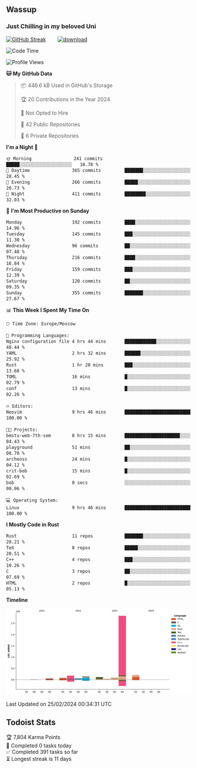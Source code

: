 ## Wassup 
### Just Chilling in my beloved Uni 

<!--
-->

[![GitHub Streak](http://github-readme-streak-stats.herokuapp.com?user=archeoss&theme=shades-of-purple&hide_border=true&date_format=j%20M%5B%20Y%5D)](https://git.io/streak-stats)&nbsp;&nbsp;&nbsp;&nbsp;&nbsp;&nbsp;&nbsp;&nbsp;[![download](https://user-images.githubusercontent.com/68448737/147796309-d8b65b1d-4dde-40d9-b03a-2b42aaa6cd43.jpeg)
](http://bmstu.ru/)

<!--START_SECTION:waka-->
![Code Time](http://img.shields.io/badge/Code%20Time-2%2C531%20hrs%2043%20mins-blue)

![Profile Views](http://img.shields.io/badge/Profile%20Views-1-blue)

**🐱 My GitHub Data** 

> 📦 446.6 kB Used in GitHub's Storage 
 > 
> 🏆 20 Contributions in the Year 2024
 > 
> 🚫 Not Opted to Hire
 > 
> 📜 42 Public Repositories 
 > 
> 🔑 6 Private Repositories 
 > 
**I'm a Night 🦉** 

```text
🌞 Morning                241 commits         █████░░░░░░░░░░░░░░░░░░░░   18.78 % 
🌆 Daytime                365 commits         ███████░░░░░░░░░░░░░░░░░░   28.45 % 
🌃 Evening                266 commits         █████░░░░░░░░░░░░░░░░░░░░   20.73 % 
🌙 Night                  411 commits         ████████░░░░░░░░░░░░░░░░░   32.03 % 
```
📅 **I'm Most Productive on Sunday** 

```text
Monday                   192 commits         ████░░░░░░░░░░░░░░░░░░░░░   14.96 % 
Tuesday                  145 commits         ███░░░░░░░░░░░░░░░░░░░░░░   11.30 % 
Wednesday                96 commits          ██░░░░░░░░░░░░░░░░░░░░░░░   07.48 % 
Thursday                 216 commits         ████░░░░░░░░░░░░░░░░░░░░░   16.84 % 
Friday                   159 commits         ███░░░░░░░░░░░░░░░░░░░░░░   12.39 % 
Saturday                 120 commits         ██░░░░░░░░░░░░░░░░░░░░░░░   09.35 % 
Sunday                   355 commits         ███████░░░░░░░░░░░░░░░░░░   27.67 % 
```


📊 **This Week I Spent My Time On** 

```text
🕑︎ Time Zone: Europe/Moscow

💬 Programming Languages: 
Nginx configuration file 4 hrs 44 mins       ████████████░░░░░░░░░░░░░   48.44 % 
YAML                     2 hrs 32 mins       ██████░░░░░░░░░░░░░░░░░░░   25.92 % 
Rust                     1 hr 20 mins        ███░░░░░░░░░░░░░░░░░░░░░░   13.68 % 
TOML                     16 mins             █░░░░░░░░░░░░░░░░░░░░░░░░   02.79 % 
conf                     13 mins             █░░░░░░░░░░░░░░░░░░░░░░░░   02.26 % 

🔥 Editors: 
Neovim                   9 hrs 46 mins       █████████████████████████   100.00 % 

🐱‍💻 Projects: 
bmstu-web-7th-sem        8 hrs 15 mins       █████████████████████░░░░   84.43 % 
playground               51 mins             ██░░░░░░░░░░░░░░░░░░░░░░░   08.70 % 
archeoss                 24 mins             █░░░░░░░░░░░░░░░░░░░░░░░░   04.12 % 
crit-bob                 15 mins             █░░░░░░░░░░░░░░░░░░░░░░░░   02.69 % 
bob                      0 secs              ░░░░░░░░░░░░░░░░░░░░░░░░░   00.06 % 

💻 Operating System: 
Linux                    9 hrs 46 mins       █████████████████████████   100.00 % 
```

**I Mostly Code in Rust** 

```text
Rust                     11 repos            ███████░░░░░░░░░░░░░░░░░░   28.21 % 
TeX                      8 repos             █████░░░░░░░░░░░░░░░░░░░░   20.51 % 
C++                      4 repos             ███░░░░░░░░░░░░░░░░░░░░░░   10.26 % 
C                        3 repos             ██░░░░░░░░░░░░░░░░░░░░░░░   07.69 % 
HTML                     2 repos             █░░░░░░░░░░░░░░░░░░░░░░░░   05.13 % 
```



**Timeline**

![Lines of Code chart](https://raw.githubusercontent.com/archeoss/archeoss/master/assets/bar_graph.png)


 Last Updated on 25/02/2024 00:34:31 UTC
<!--END_SECTION:waka-->

## Todoist Stats

<!-- TODO-IST:START -->
🏆  7,804 Karma Points           
🌸  Completed 0 tasks today           
✅  Completed 391 tasks so far           
⏳  Longest streak is 11 days
<!-- TODO-IST:END -->
